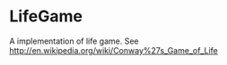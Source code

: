 LifeGame
========
A implementation of life game.
See http://en.wikipedia.org/wiki/Conway%27s_Game_of_Life
